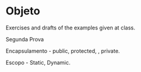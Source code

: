 # Objeto

Exercises and drafts of the examples given at class.

Segunda Prova

Encapsulamento - public, protected, <blank>, private.
  
Escopo - Static, Dynamic.
